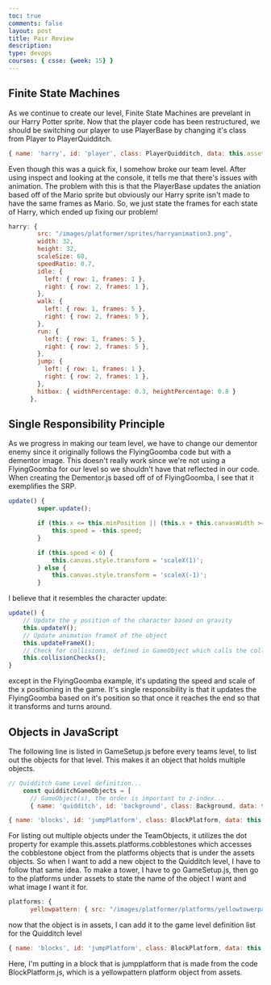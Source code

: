 ```yaml
---
toc: true
comments: false
layout: post
title: Pair Review
description:  
type: devops
courses: { csse: {week: 15} }
---
```

## Finite State Machines 
As we continue to create our level, Finite State Machines are prevelant in our Harry Potter sprite. Now that the player code has been restructured, we should be switching our player to use PlayerBase by changing it's class from Player to PlayerQuidditch. 
``` js
{ name: 'harry', id: 'player', class: PlayerQuidditch, data: this.assets.players.harry }
```
Even though this was a quick fix, I somehow broke our team level. After using inspect and looking at the console, it tells me that there's issues with animation. 
The problem with this is that the PlayerBase updates the aniation based off of the Mario sprite but obviously our Harry sprite isn't made to have the same frames as Mario. So, we just state the frames for each state of Harry, which ended up fixing our problem!
``` js
harry: {
        src: "/images/platformer/sprites/harryanimation3.png",
        width: 32,
        height: 32,
        scaleSize: 60,
        speedRatio: 0.7,
        idle: {
          left: { row: 1, frames: 1 },
          right: { row: 2, frames: 1 },
        },
        walk: {
          left: { row: 1, frames: 5 },
          right: { row: 2, frames: 5 },
        },
        run: {
          left: { row: 1, frames: 5 },
          right: { row: 2, frames: 5 },
        },
        jump: {
          left: { row: 1, frames: 1 },
          right: { row: 2, frames: 1 },
        },
        hitbox: { widthPercentage: 0.3, heightPercentage: 0.8 }
      },
```

##  Single Responsibility Principle
As we progress in making our team level, we have to change our dementor enemy since it originally follows the FlyingGoomba code but with a dementor image. This doesn't really work since we're not using a FlyingGoomba for our level so we shouldn't have that reflected in our code. When creating the Dementor.js based off of of FlyingGoomba, I see that it exemplifies the SRP. 

``` js
update() {
        super.update();

        if (this.x <= this.minPosition || (this.x + this.canvasWidth >= this.maxPosition) || this.x > (GameEnv.innerWidth - 100) ) {
            this.speed = -this.speed;
        }

        if (this.speed < 0) {
            this.canvas.style.transform = 'scaleX(1)';
        } else {
            this.canvas.style.transform = 'scaleX(-1)';
        }
```
I believe that it resembles the character update:
``` js
update() {
    // Update the y position of the character based on gravity
    this.updateY();
    // Update animation frameX of the object
    this.updateFrameX(); 
    // Check for collisions, defined in GameObject which calls the collisionAction method
    this.collisionChecks();
}
```
except in the FlyingGoomba example, it's updating the speed and scale of the x positioning in the game. It's single responsibility is that it updates the FlyingGoomba based on it's position so that once it reaches the end so that it transforms and turns around. 

## Objects in JavaScript
The following line is listed in GameSetup.js before every teams level, to list out the objects for that level. This makes it an object that holds multiple objects. 
``` js
// Quidditch Game Level definition...
    const quidditchGameObjects = [
      // GameObject(s), the order is important to z-index...
      { name: 'quidditch', id: 'background', class: Background, data: this.assets.backgrounds.quidditch },
```
``` js
{ name: 'blocks', id: 'jumpPlatform', class: BlockPlatform, data: this.assets.platforms.cobblestone, xPercentage: 0.536, yPercentage: 0.72 },
```
For listing out multiple objects under the TeamObjects, it utilizes the dot property for example this.assets.platforms.cobblestones which accesses the cobblestone object from the platforms objects that is under the assets objects. So when I want to add a new object to the Quidditch level, I have to follow that same idea. To make a tower, I have to go GameSetup.js, then go to the platforms under assets to state the name of the object I want and what image I want it for. 

``` js
platforms: {
      yellowpattern: { src: "/images/platformer/platforms/yellowtowerpattern.jpg" },
```
now that the object is in assets, I can add it to the game level definition list for the Quidditch level
``` js
{ name: 'blocks', id: 'jumpPlatform', class: BlockPlatform, data: this.assets.platforms.yellowpattern, xPercentage: 0.456, yPercentage: 1.08 },
```
Here, I'm putting in a block that is jumpplatform that is made from the code BlockPlatform.js, which is a yellowpattern platform object from assets. 